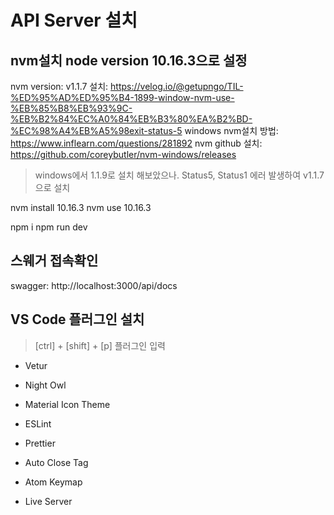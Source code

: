 # API Server 설치

## nvm설치 node version 10.16.3으로 설정
nvm version: v1.1.7 설치: https://velog.io/@getupngo/TIL-%ED%95%AD%ED%95%B4-1899-window-nvm-use-%EB%85%B8%EB%93%9C-%EB%B2%84%EC%A0%84%EB%B3%80%EA%B2%BD-%EC%98%A4%EB%A5%98exit-status-5
windows nvm설치 방법: https://www.inflearn.com/questions/281892
nvm github 설치: https://github.com/coreybutler/nvm-windows/releases

>  windows에서 1.1.9로 설치 해보았으나. Status5, Status1 에러 발생하여 v1.1.7으로 설치

nvm install 10.16.3
nvm use 10.16.3

npm i
npm run dev

## 스웨거 접속확인
swagger: http://localhost:3000/api/docs

## VS Code 플러그인 설치
> [ctrl] + [shift] + [p]
> 플러그인 입력

- Vetur
- Night Owl
- Material Icon Theme

- ESLint
- Prettier
- Auto Close Tag
- Atom Keymap
- Live Server
